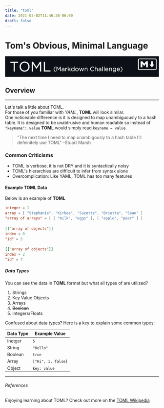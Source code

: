 ```yaml
---
title: "toml"
date: 2021-03-02T11:46:30-06:00
draft: false
---
```


# Tom's Obvious, Minimal Language

![TOML](/static/toml.png "TOML Banner")

## Overview

---

Let's talk a little about TOML. \
For those of you familiar with _YAML_, __TOML__ will look similar. \
One noticeable difference is it is designed to map unambiguously to a hash table. It is designed to be unabtrusive and human readable so instead of  ~~`"keyname": value`~~ __TOML__ would simply read `keyname = value`.

> "The next time I need to map unambigously to a hash table I'll defeinitely use TOML"
-Stuart Marsh

### Common Criticisms

* TOML is verbose, it is not DRY and it is syntactically noisy
* TOML's hierarchies are difficult to infer from syntax alone
* Overcomplication: Like YAML, TOML has too many features
  
#### Example TOML Data

Below is an example of __TOML__

```toml
integer = 1
array = [ "Stephanie", "Kirbee", "Suzette", "Brietta", "Sean" ]
"array of arrays" = [ [ "milk", "eggs" ], [ "apple", "pear" ] ]

[["array of objects"]]
index = 0
"id" = 5

[["array of objects"]]
index = 2
"id" = 7
```

##### Data Types

You can see the data in __TOML__ format but what all types of are utilized?

1. Strings
1. Key Value Objects
1. Arrays
1. ~~Boolean~~
1. Integers/Floats

Confused about data types? Here is a key to explain some common types:

| Data Type   | Example Value  |
| ----------- | -----------    |
| Inetger     | `5`            |
| String      | `"Hello"`      |
| Boolean     | `true`         |
| Array       | `["Hi", 1, false]`   |
| Object      | `key: value`         |

---

###### References

Enjoying learning about TOML? Check out more on the [TOML Wikipedia](https://en.wikipedia.org/wiki/TOML "TOML Wikipedia")
